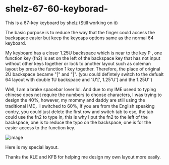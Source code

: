 # shelz-67-60-keyborad-
This is a 67-key keyboard by shelz
(Still working on it)


The basic purpose is to reduce the way that the finger could access the backspace easier but keep the keycaps options same as the normal 64 keyboard.


My keyboard has a closer 1.25U backspace which is near to the key P , one function key (fn2) is set on the left of the backspace key that has not input without other keys together  or lock to another layout such as coleman layout by press the function 1 key together. Therefore, the place of original 2U backspace became "[" and "]".
(you could defintely switch to the defualt 64 layout with double 1U backspace and 1U'[', 1.25'U'] and the 1.25U'\')

Well, I am a brake spacebar lover lol.
And due to my IME useed to typing chinese does not require the numbers to choose characters, I was trying to design the 40%, however, my mommy and daddy are still using the traditional IME，I switched to 60%, If you are from the English speaking contry, you could just delete the first row and switch tab to esc, the tab could use the fn2 to type in, this is why I put the fn2 to the left of the backspace, one is to reduce the typo on the backspace, one is for the easier access to the function key.

![image](https://user-images.githubusercontent.com/46231785/113172495-0f48e400-927b-11eb-843a-8ca2584a49f9.png)

Here is my special layout.




Thanks the KLE and KFB for helping me design my own layout more easily.
